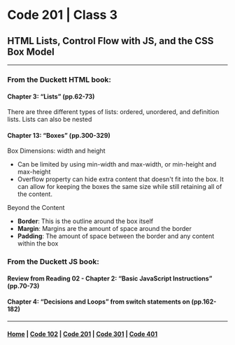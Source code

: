 # Code 201 | Class 3
## HTML Lists, Control Flow with JS, and the CSS Box Model
***
### From the Duckett HTML book:
#### Chapter 3: “Lists” (pp.62-73)
There are three different types of lists: ordered, unordered, and definition lists. 
Lists can also be nested

#### Chapter 13: “Boxes” (pp.300-329)
Box Dimensions: width and height
- Can be limited by using min-width and max-width, or min-height and max-height
- Overflow property can hide extra content that doesn't fit into the box. It can allow for keeping the boxes the same size while still retaining all of the content.

Beyond the Content
- **Border**: This is the outline around the box itself
- **Margin**: Margins are the amount of space around the border
- **Padding**: The amount of space between the border and any content within the box


### From the Duckett JS book:
#### Review from Reading 02 - Chapter 2: “Basic JavaScript Instructions” (pp.70-73)


#### Chapter 4: “Decisions and Loops” from switch statements on (pp.162-182)


***

#### [Home](README.md) | [Code 102](102.md) | [Code 201](201.md) | [Code 301](301.md) | [Code 401](401.md)